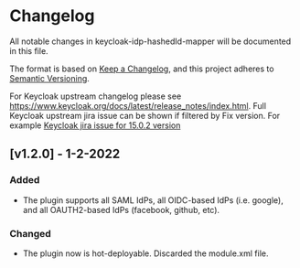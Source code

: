 # Changelog
All notable changes in keycloak-idp-hashedId-mapper will be documented in this file.

The format is based on [Keep a Changelog](https://keepachangelog.com/en/1.0.0/),
and this project adheres to [Semantic Versioning](https://semver.org/spec/v2.0.0.html).

For Keycloak upstream changelog please see https://www.keycloak.org/docs/latest/release_notes/index.html.
Full Keycloak upstream jira issue can be shown if filtered by Fix version. For example [Keycloak jira issue for 15.0.2 version](https://issues.redhat.com/browse/KEYCLOAK-19161?jql=project%20%3D%20keycloak%20and%20fixVersion%20%3D%2015.0.2)

## [v1.2.0] - 1-2-2022
### Added
- The plugin supports all SAML IdPs, all OIDC-based IdPs (i.e. google), and all OAUTH2-based IdPs (facebook, github, etc).

### Changed
- The plugin now is hot-deployable. Discarded the module.xml file.


